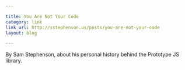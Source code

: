 ```yaml
---

title: You Are Not Your Code
category: link
link_url: http://sstephenson.us/posts/you-are-not-your-code
layout: blog

---
```


By Sam Stephenson, about his personal history behind the Prototype JS library.
